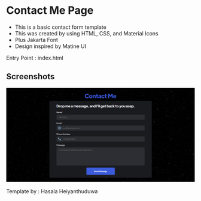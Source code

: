  # Contact Me Page
 
 - This is a basic contact form template
 - This was created by using HTML, CSS, and Material Icons
 - Plus Jakarta Font
 - Design inspired by Matine UI

Entry Point : index.html

## Screenshots

<img src="./ContactMe_screenshot.png" alt="This is an image" style="width: 600px;" />

Template by : Hasala Heiyanthuduwa